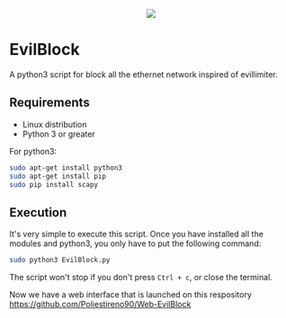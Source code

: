 <p align="center">
  <img src="https://user-images.githubusercontent.com/100536894/224351991-f30a83f3-022b-4d6a-a893-16089e592722.png" />
</p>


# EvilBlock
A python3 script for block all the ethernet network inspired of evillimiter.

## Requirements
- Linux distribution
- Python 3 or greater

For python3:
```bash
sudo apt-get install python3
sudo apt-get install pip
sudo pip install scapy
```

## Execution

It's very simple to execute this script. Once you have installed all the modules and python3, you only have to put the following command:

```bash
sudo python3 EvilBlock.py
```

The script won't stop if you don't press ```Ctrl + c```, or close the terminal.


Now we have a web interface that is launched on this respository https://github.com/Poliestireno90/Web-EvilBlock
